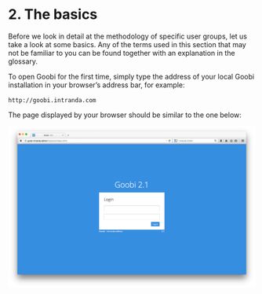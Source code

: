 # 2.  The basics

Before we look in detail at the methodology of specific user groups, let us take a look at some basics. Any of the terms used in this section that may not be familiar to you can be found together with an explanation in the glossary.

To open Goobi for the first time, simply type the address of your local Goobi installation in your browser’s address bar, for example:

```text
http://goobi.intranda.com
```

The page displayed by your browser should be similar to the one below:

![Goobi start page](../../.gitbook/assets/01e.png)

